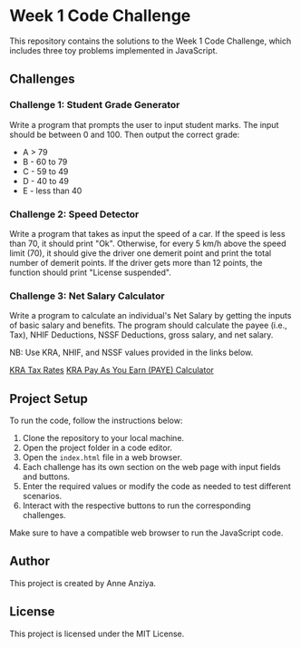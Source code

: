 # Week 1 Code Challenge

This repository contains the solutions to the Week 1 Code Challenge, which includes three toy problems implemented in JavaScript.

## Challenges

### Challenge 1: Student Grade Generator

Write a program that prompts the user to input student marks. The input should be between 0 and 100. Then output the correct grade:
- A > 79
- B - 60 to 79
- C - 59 to 49
- D - 40 to 49
- E - less than 40

### Challenge 2: Speed Detector

Write a program that takes as input the speed of a car. If the speed is less than 70, it should print "Ok". Otherwise, for every 5 km/h above the speed limit (70), it should give the driver one demerit point and print the total number of demerit points. If the driver gets more than 12 points, the function should print "License suspended".

### Challenge 3: Net Salary Calculator

Write a program to calculate an individual's Net Salary by getting the inputs of basic salary and benefits. The program should calculate the payee (i.e., Tax), NHIF Deductions, NSSF Deductions, gross salary, and net salary.

NB: Use KRA, NHIF, and NSSF values provided in the links below.

[KRA Tax Rates](https://www.aren.co.ke/payroll/taxrates.htm)
[KRA Pay As You Earn (PAYE) Calculator](https://www.kra.go.ke/en/individual/calculate-tax/calculating-tax/paye)

## Project Setup

To run the code, follow the instructions below:

1. Clone the repository to your local machine.
2. Open the project folder in a code editor.
3. Open the `index.html` file in a web browser.
4. Each challenge has its own section on the web page with input fields and buttons.
5. Enter the required values or modify the code as needed to test different scenarios.
6. Interact with the respective buttons to run the corresponding challenges.

Make sure to have a compatible web browser to run the JavaScript code.

## Author

This project is created by Anne Anziya.

## License

This project is licensed under the MIT License.

